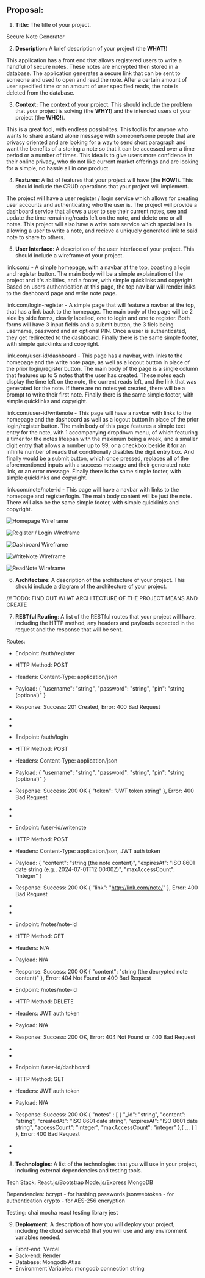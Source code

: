 ## Proposal:

1) **Title:** The title of your project.

Secure Note Generator

2) **Description:** A brief description of your project (the **WHAT!**)

This application has a front end that allows registered users to write a handful of secure notes. These notes are encrypted then stored in a database.
The application generates a secure link that can be sent to someone and used to open and read the note. After a certain amount of user specified time or 
an amount of user specified reads, the note is deleted from the database.

3) **Context:** The context of your project.  This should include the problem that your project is solving (the **WHY!**) and the intended users of your project (the **WHO!**).

This is a great tool, with endless possibilites. This tool is for anyone who wants to share a stand alone message with someone/some people that are privacy
oriented and are looking for a way to send short paragraph and want the benefits of a storing a note so that it can be accessed over a time period or a number of times.
This idea is to give users more confidence in their online privacy, who do not like current market offerings and are looking for a simple, no hassle all in one product.

4) **Features**: A list of features that your project will have (the **HOW!**).  This should include the CRUD operations that your project will implement.

The project will have a user register / login service which allows for creating user accounts and authenticating who the user is. The project will provide a dashboard
service that allows a user to see their current notes, see and update the time remaining/reads left on the note, and delete one or all notes. This project will also 
have a write note service which specialises in allowing a user to write a note, and recieve a uniquely generated link to said note to share to others.

5) **User Interface**: A description of the user interface of your project.  This should include a wireframe of your project.

link.com/ - A simple homepage, with a navbar at the top, boasting a login and register button. The main body will be a simple explaination of the project and it's
abilities, and a footer, with simple quicklinks and copyright. Based on users authentication at this page, the top nav bar will render lniks to the dashboard page and write note page.

link.com/login-register - A simple page that will feature a navbar at the top, that has a link back to the homepage. The main body of the page will be 2 side by side forms,
clearly labelled, one to login and one to register. Both forms will have 3 input fields and a submit button, the 3 fiels being username, password and an optional PIN. Once
a user is authenticated, they get redirected to the dashboard. Finally there is the same simple footer, with simple quicklinks and copyright.

link.com/user-id/dashboard - This page has a navbar, with links to the homepage and the write note page, as well as a logout button in place of the prior login/register button.
The main body of the page is a single column that features up to 5 notes that the user has created. These notes each display the time left on the note, the current reads left, 
and the link that was generated for the note. If there are no notes yet created, there will be a prompt to write their first note. Finally there is the same simple footer, with simple quicklinks and copyright.

link.com/user-id/writenote - This page will have a navbar with links to the homepage and the dashboard as well as a logout button in place of the prior login/register button.
The main body of this page features a simple text entry for the note, with 1 accompanying dropdown menu, of which featuring a timer for the notes lifespan with the maximum being 
a week, and a smaller digit entry that allows a number up to 99, or a checkbox beside it for an infinite number of reads that conditionally disables the digit entry box. And finally
would be a submit button, which once pressed, replaces all of the aforementioned inputs with a success message and their generated note link, or an error message. Finally there is the same simple footer, 
with simple quicklinks and copyright.

link.com/note/note-id - This page will have a navbar with links to the homepage and register/login. The main body content will be just the note. There will also be
the same simple footer, with simple quicklinks and copyright.

![Homepage Wireframe](https://github.com/digital-futures-academy-se-2404-a/challenge-6-full-stack-capstone-project-eTiggs/docs/images/HomepageWireframe.png)

![Register / Login Wireframe](https://github.com/digital-futures-academy-se-2404-a/challenge-6-full-stack-capstone-project-eTiggs/docs/images/RegiLoginWireframe.png)

![Dashboard Wireframe](https://github.com/digital-futures-academy-se-2404-a/challenge-6-full-stack-capstone-project-eTiggs/docs/images/DashboardWireframe.png)

![WriteNote Wireframe](https://github.com/digital-futures-academy-se-2404-a/challenge-6-full-stack-capstone-project-eTiggs/docs/images/WriteNoteWireframe.png)

![ReadNote Wireframe](https://github.com/digital-futures-academy-se-2404-a/challenge-6-full-stack-capstone-project-eTiggs/docs/images/ReadNoteWireframe.png)


6) **Architecture**: A description of the architecture of your project.  This should include a diagram of the architecture of your project.

//! TODO: FIND OUT WHAT ARCHITECTURE OF THE PROJECT MEANS AND CREATE

7) **RESTful Routing**: A list of the RESTful routes that your project will have, including the HTTP method, any headers and payloads expected in the request and the response that will be sent.

Routes:
- Endpoint: /auth/register
- HTTP Method: POST
- Headers: Content-Type: application/json
- Payload: {
  "username": "string",
  "password": "string",
  "pin": "string (optional)"
}
- Response: Success: 201 Created, Error: 400 Bad Request
- 
-
- Endpoint: /auth/login
- HTTP Method: POST
- Headers: Content-Type: application/json
- Payload: {
  "username": "string",
  "password": "string",
  "pin": "string (optional)"
}
- Response: Success: 200 OK {
  "token": "JWT token string"
  }, Error: 400 Bad Request
-
-
- Endpoint: /user-id/writenote
- HTTP Method: POST
- Headers: Content-Type: application/json, JWT auth token
- Payload: {
  "content": "string (the note content)",
  "expiresAt": "ISO 8601 date string (e.g., 2024-07-01T12:00:00Z)",
  "maxAccessCount": "integer"
}
- Response: Success: 200 OK {
  "link": "http://link.com/note/<note-id>"
  }, Error: 400 Bad Request
-
-
- Endpoint: /notes/note-id
- HTTP Method: GET
- Headers: N/A
- Payload: N/A
- Response: Success: 200 OK {
  "content": "string (the decrypted note content)"
}, Error: 404 Not Found or 400 Bad Request


- Endpoint: /notes/note-id
- HTTP Method: DELETE
- Headers: JWT auth token
- Payload: N/A
- Response: Success: 200 OK, Error: 404 Not Found or 400 Bad Request
-
-
- Endpoint: /user-id/dashboard
- HTTP Method: GET
- Headers: JWT auth token
- Payload: N/A
- Response: Success: 200 OK {
  "notes" : [
    {
      "_id": "string",
      "content": "string",
      "createdAt": "ISO 8601 date string",
      "expiresAt": "ISO 8601 date string",
      "accessCount": "integer",
      "maxAccessCount": "integer"
    },{
  ...
    }
  ]
}, Error: 400 Bad Request
-
-
8) **Technologies**: A list of the technologies that you will use in your project, including external dependencies and testing tools.

Tech Stack:
React.js/Bootstrap
Node.js/Express
MongoDB

Dependencies:
bcrypt - for hashing passwords
jsonwebtoken - for authentication
crypto - for AES-256 encryption

Testing:
chai
mocha
react testing library
jest

9) **Deployment**: A description of how you will deploy your project, including the cloud service(s) that you will use and any environment variables needed.

- Front-end: Vercel
- Back-end: Render
- Database: Mongodb Atlas
- Environment Variables: mongodb connection string
